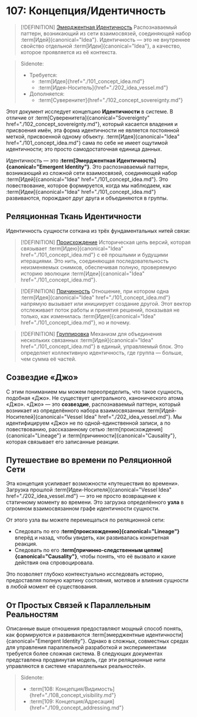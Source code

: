 # 107: Концепция/Идентичность

> [!DEFINITION] [Эмерджентная Идентичность](./000_glossary.md)
> Распознаваемый паттерн, возникающий из сети взаимосвязей, соединяющей набор :term[Идей]{canonical="Idea"}. Идентичность — это не внутреннее свойство отдельной :term[Идеи]{canonical="Idea"}, а качество, которое проявляется из её контекста.

> Sidenote:
> - Требуется:
>   - :term[Идея]{href="./101_concept_idea.md"}
>   - :term[Идея-Носитель]{href="./202_idea_vessel.md"}
> - Дополняется:
>   - :term[Суверенитет]{href="./102_concept_sovereignty.md"}

Этот документ исследует концепцию **Идентичности** в системе. В отличие от :term[Суверенитета]{canonical="Sovereignty" href="./102_concept_sovereignty.md"}, который касается владения и присвоения имён, эта форма идентичности не является постоянной меткой, присвоенной одному объекту. :term[Идея]{canonical="Idea" href="./101_concept_idea.md"} сама по себе не имеет ощутимой идентичности; это просто самодостаточная единица данных.

Идентичность — это **:term[Эмерджентная Идентичность]{canonical="Emergent Identity"}**. Это распознаваемый паттерн, возникающий из сложной сети взаимосвязей, соединяющей набор :term[Идей]{canonical="Idea" href="./101_concept_idea.md"}. Это повествование, которое формируется, когда мы наблюдаем, как :term[Идеи]{canonical="Idea" href="./101_concept_idea.md"} развиваются, порождают друг друга и объединяются в группы.

## Реляционная Ткань Идентичности

Идентичность сущности соткана из трёх фундаментальных нитей связи:

> [!DEFINITION] [Происхождение](./000_glossary.md)
> Историческая цепь версий, которая связывает :term[Идею]{canonical="Idea" href="./101_concept_idea.md"} с её прошлыми и будущими итерациями. Это нить, соединяющая последовательность неизменяемых снимков, обеспечивая полную, проверяемую историю эволюции :term[Идеи]{canonical="Idea" href="./101_concept_idea.md"}.

> [!DEFINITION] [Причинность](./000_glossary.md)
> Отношение, при котором одна :term[Идея]{canonical="Idea" href="./101_concept_idea.md"} напрямую вызывает или инициирует создание другой. Этот вектор отслеживает поток работы и принятия решений, показывая не только, как изменилась :term[Идея]{canonical="Idea" href="./101_concept_idea.md"}, но и почему.

> [!DEFINITION] [Группировка](./000_glossary.md)
> Механизм для объединения нескольких связанных :term[Идей]{canonical="Idea" href="./101_concept_idea.md"} в единый, управляемый блок. Это определяет коллективную идентичность, где группа — больше, чем сумма её частей.

## Созвездие «Джо»

С этим пониманием мы можем переопределить, что такое сущность, подобная «Джо». Не существует центрального, канонического атома «Джо». «Джо» — это **созвездие**, распознаваемый паттерн, который возникает из определённого набора взаимосвязанных :term[Идей-Носителей]{canonical="Vessel Idea" href="./202_idea_vessel.md"}. Мы идентифицируем «Джо» не по одной-единственной записи, а по повествованию, рассказанному сетью :term[происхождения]{canonical="Lineage"} и :term[причинности]{canonical="Causality"}, которая связывает его записанные реакции.

## Путешествие во времени по Реляционной Сети

Эта концепция усиливает возможности «путешествия во времени». Загрузка прошлой :term[Идеи-Носителя]{canonical="Vessel Idea" href="./202_idea_vessel.md"} — это не просто возвращение к статичному моменту во времени. Это загрузка определённого **узла** в огромном взаимосвязанном графе идентичности сущности.

От этого узла вы можете перемещаться по реляционной сети:

- Следовать по его **:term[происхождению]{canonical="Lineage"}** вперёд и назад, чтобы увидеть, как развивалась конкретная реакция.
- Следовать по его **:term[причинно-следственным цепям]{canonical="Causality"}**, чтобы понять, что её вызвало и какие действия она спровоцировала.

Это позволяет глубоко контекстуально исследовать историю, предоставляя полную картину состояния, мотивов и влияния сущности в любой момент её существования.

## От Простых Связей к Параллельным Реальностям

Описанные выше отношения предоставляют мощный способ понять, как формируются и развиваются :term[эмерджентные идентичности]{canonical="Emergent Identity"}. Однако в сложных, совместных средах для управления параллельной разработкой и экспериментами требуется более сложная система. В следующих документах представлена продвинутая модель, где эти реляционные нити управляются в системе «параллельных реальностей».

> Sidenote:
> - :term[108: Концепция/Видимость]{href="./108_concept_visibility.md"}
> - :term[109: Концепция/Адресация]{href="./109_concept_addressing.md"}
